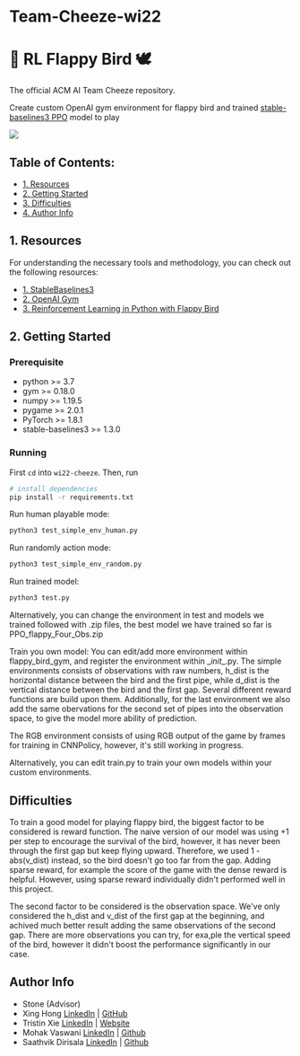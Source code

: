 # Team-Cheeze-wi22
# :robot: RL Flappy Bird :dove:
The official ACM AI Team Cheeze repository. 

Create custom OpenAI gym environment for flappy bird and trained [stable-baselines3 PPO](https://stable-baselines3.readthedocs.io/en/master/modules/ppo.html) model to play

![](Flappy.gif)

## Table of Contents:
- [1. Resources](https://github.com/acmucsd-projects/wi22-cheeze/blob/main/README.md#1-resources)
- [2. Getting Started](https://github.com/acmucsd-projects/wi22-cheeze/blob/main/README.md#2-getting-started)
- [3. Difficulties](https://github.com/acmucsd-projects/wi22-cheeze/blob/main/README.md#4-difficulties)
- [4. Author Info](https://github.com/acmucsd-projects/wi22-cheeze/blob/main/README.md#5-author-info)

## 1. Resources

For understanding the necessary tools and methodology, you can check out the following resources:

- [1. StableBaselines3](https://stable-baselines3.readthedocs.io/en/master/guide/examples.html)
- [2. OpenAI Gym](https://gym.openai.com/docs/)
- [3. Reinforcement Learning in Python with Flappy Bird](https://towardsdatascience.com/reinforcement-learning-in-python-with-flappy-bird-37eb01a4e786)

## 2. Getting Started

### Prerequisite

- python >= 3.7
- gym >= 0.18.0
- numpy >= 1.19.5
- pygame >= 2.0.1
- PyTorch >= 1.8.1
- stable-baselines3 >= 1.3.0

### Running

First `cd` into `wi22-cheeze`. Then, run

```bash
# install dependencies
pip install -r requirements.txt
```

Run human playable mode:

```bash
python3 test_simple_env_human.py
```

Run randomly action mode:

```bash
python3 test_simple_env_random.py
```

Run trained model:

```bash
python3 test.py
```
Alternatively, you can change the environment in test and models we trained followed with .zip files, the best model we have trained so far is PPO_flappy_Four_Obs.zip

Train you own model:
You can edit/add more environment within flappy_bird_gym, and register the environment within \__init__.py. 
The simple environments consists of observations with raw numbers, h_dist is the horizontal distance between the bird and the first pipe, while d_dist is the vertical distance between the bird and the first gap. Several different reward functions are build upon them. Additionally, for the last environment we also add the same obervations for the second set of pipes into the observation space, to give the model more ability of prediction. 

The RGB environment consists of using RGB output of the game by frames for training in CNNPolicy, however, it's still working in progress.

Alternatively, you can edit train.py to train your own models within your custom environments.


## Difficulties

To train a good model for playing flappy bird, the biggest factor to be considered is reward function. The naive version of our model was using +1 per step to encourage the survival of the bird, however, it has never been through the first gap but keep flying upward. Therefore, we used 1 - abs(v_dist) instead, so the bird doesn't go too far from the gap. Adding sparse reward, for example the score of the game with the dense reward is helpful. However, using sparse reward individually didn't performed well in this project. 

The second factor to be considered is the observation space. We've only considered the h_dist and v_dist of the first gap at the beginning, and achived much better result adding the same observations of the second gap. There are more observations you can try, for exa,ple the vertical speed of the bird, however it didn't boost the performance significantly in our case.


## Author Info

- Stone (Advisor)
- Xing Hong [LinkedIn](https://www.linkedin.com/in/xing-hong-143b69214/) | [GitHub](https://github.com/TIMHX)
- Tristin Xie [LinkedIn](https://www.linkedin.com/in/tristinxie/) | [Website](https://www.tristinxie.com/)
- Mohak Vaswani [LinkedIn](https://www.linkedin.com/in/mohak-vaswani-a43ba7224) | [Github](https://github.com/mohakvni)
- Saathvik Dirisala [LinkedIn](https://www.linkedin.com/in/tristinxie/) | [Github](https://github.com/saathvikpd)
